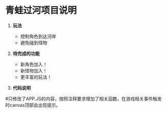 青蛙过河项目说明
========
 1. **玩法**
    - 控制角色到达河岸
    - 避免碰到怪物

 2. **待完成的功能**
    - 新角色加入！
    - 新怪物加入！
    - 更丰富的玩法！

 3. **代码说明**

#只修改了APP.JS的内容，按照注释要求增加了相关函数，在游戏相关事件触发时canvas顶部会出现提示。
